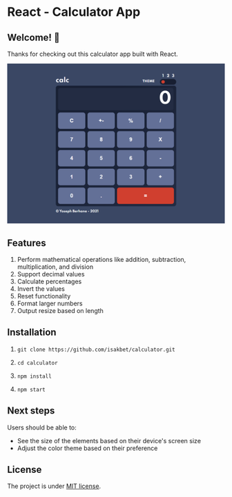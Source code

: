 # React - Calculator App

## Welcome! 👋

Thanks for checking out this calculator app built with React.

![Calculator app Screenshot](./public/screencapture-calc.png)

## Features

1. Perform mathematical operations like addition, subtraction, multiplication, and division
2. Support decimal values
3. Calculate percentages
4. Invert the values
5. Reset functionality
6. Format larger numbers
7. Output resize based on length

## Installation

1. `git clone https://github.com/isakbet/calculator.git`

2. `cd calculator`

3. `npm install`

4. `npm start`

## Next steps

Users should be able to:

- See the size of the elements based on their device's screen size
- Adjust the color theme based on their preference

## License

The project is under [MIT license](https://choosealicense.com/licenses/mit/).

